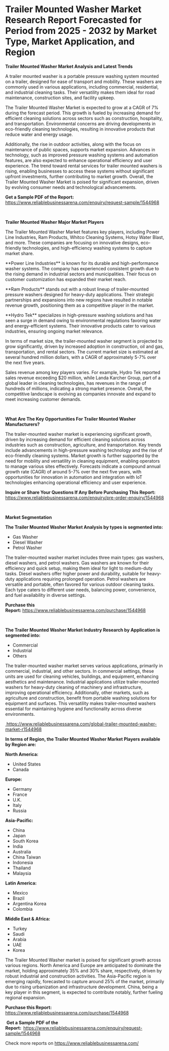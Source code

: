 <p><h1>Trailer Mounted Washer Market Research Report Forecasted for Period from 2025 -  2032 by Market Type, Market Application, and Region</h1></p><p><strong>Trailer Mounted Washer Market Analysis and Latest Trends</strong></p>
<p><p>A trailer mounted washer is a portable pressure washing system mounted on a trailer, designed for ease of transport and mobility. These washers are commonly used in various applications, including commercial, residential, and industrial cleaning tasks. Their versatility makes them ideal for road maintenance, construction sites, and facility upkeep.</p><p>The Trailer Mounted Washer Market is expected to grow at a CAGR of 7% during the forecast period. This growth is fueled by increasing demand for efficient cleaning solutions across sectors such as construction, hospitality, and transportation. Environmental concerns are driving developments in eco-friendly cleaning technologies, resulting in innovative products that reduce water and energy usage. </p><p>Additionally, the rise in outdoor activities, along with the focus on maintenance of public spaces, supports market expansion. Advances in technology, such as improved pressure washing systems and automation features, are also expected to enhance operational efficiency and user experience. The trend toward rental services for trailer mounted washers is rising, enabling businesses to access these systems without significant upfront investments, further contributing to market growth. Overall, the Trailer Mounted Washer Market is poised for significant expansion, driven by evolving consumer needs and technological advancements.</p></p>
<p><strong>Get a Sample PDF of the Report:&nbsp;</strong> <a href="https://www.reliablebusinessarena.com/enquiry/request-sample/1544968?utm_campaign=2821&utm_medium=2&utm_source=Github&utm_content=ia&utm_term=27022025&utm_id=trailer-mounted-washer">https://www.reliablebusinessarena.com/enquiry/request-sample/1544968</a></p>
<p>&nbsp;</p>
<p><strong>Trailer Mounted Washer Major Market Players</strong></p>
<p><p>The Trailer Mounted Washer Market features key players, including Power Line Industries, Ram Products, Whitco Cleaning Systems, Hotsy Water Blast, and more. These companies are focusing on innovative designs, eco-friendly technologies, and high-efficiency washing systems to capture market share.</p><p>**Power Line Industries** is known for its durable and high-performance washer systems. The company has experienced consistent growth due to the rising demand in industrial sectors and municipalities. Their focus on customer customization has expanded their market reach.</p><p>**Ram Products** stands out with a robust lineup of trailer-mounted pressure washers designed for heavy-duty applications. Their strategic partnerships and expansions into new regions have resulted in notable revenue growth, positioning them as a competitive player in the market.</p><p>**Hydro Tek** specializes in high-pressure washing solutions and has seen a surge in demand owing to environmental regulations favoring water and energy-efficient systems. Their innovative products cater to various industries, ensuring ongoing market relevance.</p><p>In terms of market size, the trailer-mounted washer segment is projected to grow significantly, driven by increased adoption in construction, oil and gas, transportation, and rental sectors. The current market size is estimated at several hundred million dollars, with a CAGR of approximately 5-7% over the next five years.</p><p>Sales revenue among key players varies. For example, Hydro Tek reported sales revenue exceeding $20 million, while Landa Karcher Group, part of a global leader in cleaning technologies, has revenues in the range of hundreds of millions, indicating a strong market presence. Overall, the competitive landscape is evolving as companies innovate and expand to meet increasing customer demands.</p></p>
<p>&nbsp;</p>
<p><strong>What Are The Key Opportunities For Trailer Mounted Washer Manufacturers?</strong></p>
<p><p>The trailer-mounted washer market is experiencing significant growth, driven by increasing demand for efficient cleaning solutions across industries such as construction, agriculture, and transportation. Key trends include advancements in high-pressure washing technology and the rise of eco-friendly cleaning systems. Market growth is further supported by the need for mobility and versatility in cleaning equipment, enabling operators to manage various sites effectively. Forecasts indicate a compound annual growth rate (CAGR) of around 5-7% over the next five years, with opportunities for innovation in automation and integration with IoT technologies enhancing operational efficiency and user experience.</p></p>
<p><strong>Inquire or Share Your Questions If Any Before Purchasing This Report:</strong> <a href="https://www.reliablebusinessarena.com/enquiry/pre-order-enquiry/1544968?utm_campaign=2821&utm_medium=2&utm_source=Github&utm_content=ia&utm_term=27022025&utm_id=trailer-mounted-washer">https://www.reliablebusinessarena.com/enquiry/pre-order-enquiry/1544968</a></p>
<p>&nbsp;</p>
<p><strong>Market Segmentation</strong></p>
<p><strong>The Trailer Mounted Washer Market Analysis by types is segmented into:</strong></p>
<p><ul><li>Gas Washer</li><li>Diesel Washer</li><li>Petrol Washer</li></ul></p>
<p><p>The trailer-mounted washer market includes three main types: gas washers, diesel washers, and petrol washers. Gas washers are known for their efficiency and quick setup, making them ideal for light to medium-duty tasks. Diesel washers offer higher power and durability, suitable for heavy-duty applications requiring prolonged operation. Petrol washers are versatile and portable, often favored for various outdoor cleaning tasks. Each type caters to different user needs, balancing power, convenience, and fuel availability in diverse settings.</p></p>
<p><strong>Purchase this Report:&nbsp;</strong><a href="https://www.reliablebusinessarena.com/purchase/1544968?utm_campaign=2821&utm_medium=2&utm_source=Github&utm_content=ia&utm_term=27022025&utm_id=trailer-mounted-washer">https://www.reliablebusinessarena.com/purchase/1544968</a></p>
<p>&nbsp;</p>
<p><strong>The Trailer Mounted Washer Market Industry Research by Application is segmented into:</strong></p>
<p><ul><li>Commercial</li><li>Industrial</li><li>Others</li></ul></p>
<p><p>The trailer-mounted washer market serves various applications, primarily in commercial, industrial, and other sectors. In commercial settings, these units are used for cleaning vehicles, buildings, and equipment, enhancing aesthetics and maintenance. Industrial applications utilize trailer-mounted washers for heavy-duty cleaning of machinery and infrastructure, improving operational efficiency. Additionally, other markets, such as agriculture and construction, benefit from portable washing solutions for equipment and surfaces. This versatility makes trailer-mounted washers essential for maintaining hygiene and functionality across diverse environments.</p></p>
<p><a href="https://www.reliablebusinessarena.com/global-trailer-mounted-washer-market-r1544968?utm_campaign=2821&utm_medium=2&utm_source=Github&utm_content=ia&utm_term=27022025&utm_id=trailer-mounted-washer">&nbsp;https://www.reliablebusinessarena.com/global-trailer-mounted-washer-market-r1544968</a></p>
<p><strong>In terms of Region, the Trailer Mounted Washer Market Players available by Region are:</strong></p>
<p>
    <p> <strong> North America: </strong>
        <ul>
            <li>United States</li>
            <li>Canada</li>
        </ul>
        </p> 
    <p> <strong> Europe: </strong>
        <ul>
            <li>Germany</li>
            <li>France</li>
            <li>U.K.</li>
            <li>Italy</li>
            <li>Russia</li>
        </ul>
        </p> 
    <p> <strong> Asia-Pacific: </strong>
        <ul>
            <li>China</li>
            <li>Japan</li>
            <li>South Korea</li>
            <li>India</li>
            <li>Australia</li>
            <li>China Taiwan</li>
            <li>Indonesia</li>
            <li>Thailand</li>
            <li>Malaysia</li>
        </ul>
        </p> 
    <p> <strong> Latin America: </strong>
        <ul>
            <li>Mexico</li>
            <li>Brazil</li>
            <li>Argentina Korea</li>
            <li>Colombia</li>
        </ul>
        </p> 
    <p> <strong> Middle East & Africa: </strong>
        <ul>
            <li>Turkey</li>
            <li>Saudi</li>
            <li>Arabia</li>
            <li>UAE</li>
            <li>Korea</li>
        </ul>
    </p>
    </p>
<p><p>The Trailer Mounted Washer market is poised for significant growth across various regions. North America and Europe are anticipated to dominate the market, holding approximately 35% and 30% share, respectively, driven by robust industrial and construction activities. The Asia-Pacific region is emerging rapidly, forecasted to capture around 25% of the market, primarily due to rising urbanization and infrastructure development. China, being a key player in this segment, is expected to contribute notably, further fueling regional expansion.</p></p>
<p><strong>Purchase this Report: </strong><a href="https://www.reliablebusinessarena.com/purchase/1544968?utm_campaign=2821&utm_medium=2&utm_source=Github&utm_content=ia&utm_term=27022025&utm_id=trailer-mounted-washer">https://www.reliablebusinessarena.com/purchase/1544968</a></p>
<p>&nbsp;<strong>Get a Sample PDF of the Report:&nbsp;&nbsp;</strong><a href="https://www.reliablebusinessarena.com/enquiry/request-sample/1544968?utm_campaign=2821&utm_medium=2&utm_source=Github&utm_content=ia&utm_term=27022025&utm_id=trailer-mounted-washer">https://www.reliablebusinessarena.com/enquiry/request-sample/1544968</a></p>
<p><strong></strong></p>
<p>Check more reports on <a href="https://www.reliablebusinessarena.com/?utm_campaign=2821&utm_medium=2&utm_source=Github&utm_content=ia&utm_term=27022025&utm_id=trailer-mounted-washer">https://www.reliablebusinessarena.com/</a></p>